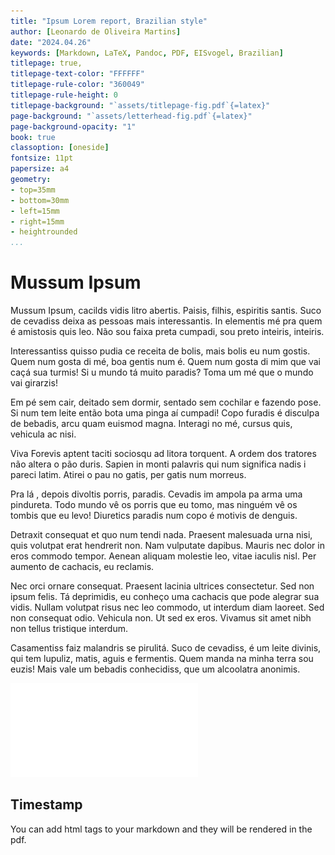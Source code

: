 ```yaml
---
title: "Ipsum Lorem report, Brazilian style"
author: [Leonardo de Oliveira Martins]
date: "2024.04.26"
keywords: [Markdown, LaTeX, Pandoc, PDF, EISvogel, Brazilian]
titlepage: true,
titlepage-text-color: "FFFFFF"
titlepage-rule-color: "360049"
titlepage-rule-height: 0
titlepage-background: "`assets/titlepage-fig.pdf`{=latex}"
page-background: "`assets/letterhead-fig.pdf`{=latex}"
page-background-opacity: "1"
book: true
classoption: [oneside]
fontsize: 11pt
papersize: a4 
geometry:
- top=35mm
- bottom=30mm
- left=15mm
- right=15mm
- heightrounded
...
```

<!-- pandoc -V fontsize=12pt -V geometry:margin=1in -\-template eisvogel -\-listings -->
# Mussum Ipsum
Mussum Ipsum, cacilds vidis litro abertis. Paisis, filhis, espiritis santis. Suco de cevadiss deixa as pessoas mais interessantis. In elementis mé pra quem é amistosis quis leo. Não sou faixa preta cumpadi, sou preto inteiris, inteiris.

Interessantiss quisso pudia ce receita de bolis, mais bolis eu num gostis. Quem num gosta di mé, boa gentis num é. Quem num gosta di mim que vai caçá sua turmis! Si u mundo tá muito paradis? Toma um mé que o mundo vai girarzis!

Em pé sem cair, deitado sem dormir, sentado sem cochilar e fazendo pose. Si num tem leite então bota uma pinga aí cumpadi! Copo furadis é disculpa de bebadis, arcu quam euismod magna. Interagi no mé, cursus quis, vehicula ac nisi.

Viva Forevis aptent taciti sociosqu ad litora torquent. A ordem dos tratores não altera o pão duris. Sapien in monti palavris qui num significa nadis i pareci latim. Atirei o pau no gatis, per gatis num morreus.

Pra lá , depois divoltis porris, paradis. Cevadis im ampola pa arma uma pindureta. Todo mundo vê os porris que eu tomo, mas ninguém vê os tombis que eu levo! Diuretics paradis num copo é motivis de denguis.

Detraxit consequat et quo num tendi nada. Praesent malesuada urna nisi, quis volutpat erat hendrerit non. Nam vulputate dapibus. Mauris nec dolor in eros commodo tempor. Aenean aliquam molestie leo, vitae iaculis nisl. Per aumento de cachacis, eu reclamis.

Nec orci ornare consequat. Praesent lacinia ultrices consectetur. Sed non ipsum felis. Tá deprimidis, eu conheço uma cachacis que pode alegrar sua vidis. Nullam volutpat risus nec leo commodo, ut interdum diam laoreet. Sed non consequat odio. Vehicula non. Ut sed ex eros. Vivamus sit amet nibh non tellus tristique interdum.

Casamentiss faiz malandris se pirulitá. Suco de cevadiss, é um leite divinis, qui tem lupuliz, matis, aguis e fermentis. Quem manda na minha terra sou euzis! Mais vale um bebadis conhecidiss, que um alcoolatra anonimis.

![Example of a PDF figure in MD](template_figures/jitter_lineages.pdf)

## Timestamp <br>
You can add html tags to your markdown and they will be rendered in the pdf. <br>
